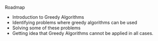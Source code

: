 Roadmap
- Introduction to Greedy Algorithms
- Identifying problems where greedy algorithms can be used
- Solving some of these problems
- Getting idea that Greedy Algorithms cannot be applied in all cases.
